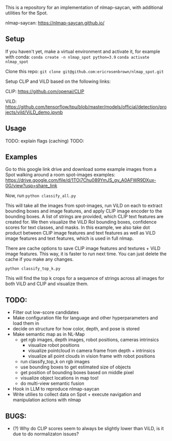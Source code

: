 This is a repository for an implementation of nlmap-saycan, with additional utilities for the Spot.

nlmap-saycan: https://nlmap-saycan.github.io/

## Setup
If you haven't yet, make a virtual environment and activate it, for example with conda:
`conda create -n nlmap_spot python=3.9`
`conda activate nlmap_spot`

Clone this repo:
`git clone git@github.com:ericrosenbrown/nlmap_spot.git`

Setup CLIP and ViLD based on the following links:

CLIP: https://github.com/openai/CLIP

ViLD: https://github.com/tensorflow/tpu/blob/master/models/official/detection/projects/vild/ViLD_demo.ipynb

## Usage
TODO: explain flags (caching)
TODO: 

## Examples
Go to this google link drive and download some example images from a Spot walking around a room
spot-images examples: https://drive.google.com/file/d/1TOj7Chu089YmJS_gy_A0AFWR9DXux-0G/view?usp=share_link

Now, run 
`python classify_all.py`

This will take all the images from spot-images, run ViLD on each to extract bounding boxes and image features, and apply CLIP image encoder to the bounding boxes. A list of strings are provided, which CLIP text features are created for. We then visualize the ViLD RoI bounding boxes, confidence scores for text classes, and masks. In this example, we also take dot product between CLIP image features and text features as well as ViLD image features and text features, which is used in full nlmap.

There are cache options to save CLIP image features and textures + ViLD image features. This way, it is faster to run next time. You can just delete the cache if you make any changes.

`python classify_top_k.py`

This will find the top k crops for a sequence of strings across all images for both ViLD and CLIP and visualize them.

## TODO:
- Filter out low-score candidates
- Make configuration file for language and other hyperparameters and load them in
- decide on structure for how color, depth, and pose is stored
- Make semantic map as in NL-Map
	- get rgb images, depth images, robot positions, cameras intrinsics
		- visualize robot positions
		- visualize pointcloud in camera frame from depth + intrinsics
		- visualize all point clouds in vision frame with robot positions
	- run classify_top_k on rgb images
	- use bounding boxes to get estimated size of objects
	- get position of bounding boxes based on middle pixel
	- visualize object locations in map too!
	- do multi-view semantic fusion
- Hook in LLM to reproduce nlmap-saycan
- Write utilies to collect data on Spot + execute navigation and manipulation actions with nlmap

## BUGS:
- (?) Why do CLIP scores seem to always be slightly lower than ViLD, is it due to do normalizaton issues?
